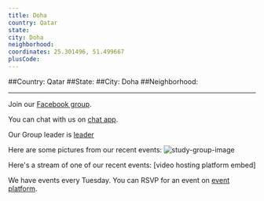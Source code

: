 ```yaml
---
title: Doha
country: Qatar
state: 
city: Doha
neighborhood: 
coordinates: 25.301496, 51.499667
plusCode:
---
```


##Country: Qatar
##State: 
##City: Doha
##Neighborhood: 
*****
Join our [Facebook group](https://www.facebook.com/groups/free.code.camp.doha).

You can chat with us on [chat app]().

Our Group leader is [leader]()

Here are some pictures from our recent events:
![study-group-image]()

Here's a stream of one of our recent events:
[video hosting platform embed]

We have events every Tuesday. You can RSVP for an event on [event platform]().
